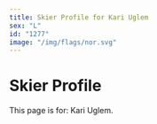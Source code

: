 ```yaml
---
title: Skier Profile for Kari Uglem
sex: "L"
id: "1277"
image: "/img/flags/nor.svg" 
---
```


# Skier Profile

This page is for: Kari Uglem.
    